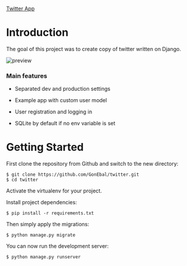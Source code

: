[Twitter App](https://github.com/GonEbal/twitter)

# Introduction

The goal of this project was to create copy of twitter written on Django.

![preview](_screenshots/preview.gif?raw=true "Title")

### Main features

* Separated dev and production settings

* Example app with custom user model

* User registration and logging in

* SQLite by default if no env variable is set


# Getting Started

First clone the repository from Github and switch to the new directory:

    $ git clone https://github.com/GonEbal/twitter.git
    $ cd twitter
    
Activate the virtualenv for your project.
    
Install project dependencies:

    $ pip install -r requirements.txt
    
    
Then simply apply the migrations:

    $ python manage.py migrate
    

You can now run the development server:

    $ python manage.py runserver
